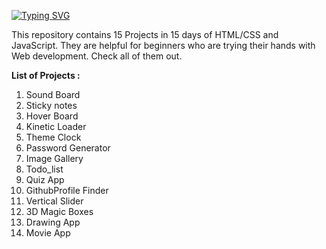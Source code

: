 [![Typing SVG](https://readme-typing-svg.herokuapp.com?color=2316F7&lines=15-Projects-in-15-Days)](https://git.io/typing-svg)

This repository contains 15 Projects in 15 days of HTML/CSS and JavaScript.
 They are helpful for beginners who are trying their hands with Web development.
 Check all of them out.

<b>List of Projects :

1) </B>Sound Board
2) Sticky notes
3) Hover Board
4) Kinetic Loader
5) Theme Clock
6) Password Generator
7) Image Gallery
8) Todo_list
9) Quiz App
10) GithubProfile Finder
11) Vertical Slider
12) 3D Magic Boxes
13) Drawing App
14) Movie App
